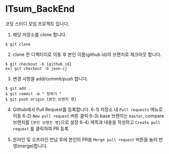# ITsum_BackEnd
코딩 스터디 모임 프로젝트 입니다.

1. 해당 저장소를 clone 합니다.

```
$ git clone 
```
            
2. clone 한 디렉터리로 이동 후 본인 이름(github id)의 브랜치로 체크아웃 합니다.

``` 
$ git checkout -b {github_id}
ex) git checkout -b jeon-cj
```    

3. 변경 사항을 add/commit/push 합니다.

``` 
$ git add .
$ git commit -m " 정하기 "
$ git push origin {본인 브랜치 명}
```
      
4. Github에서 Pull Request를 등록합니다.
  6-1) 저장소 내 `Pull requests` 메뉴로 이동
  6-2) `New pull request` 버튼 클릭
  6-3) base 브랜치는 `master`, compare 브랜치를 `{본인 브랜츠 명}`으로 설정
  6-4) 제목과 내용을 작성하고 `Create pull request` 를 클릭하여 PR 등록

5. 온라인 및 오프라인 만남 후에 본인의 PR을 `Merge pull request` 버튼을 눌러 반영(merge)합니다.

